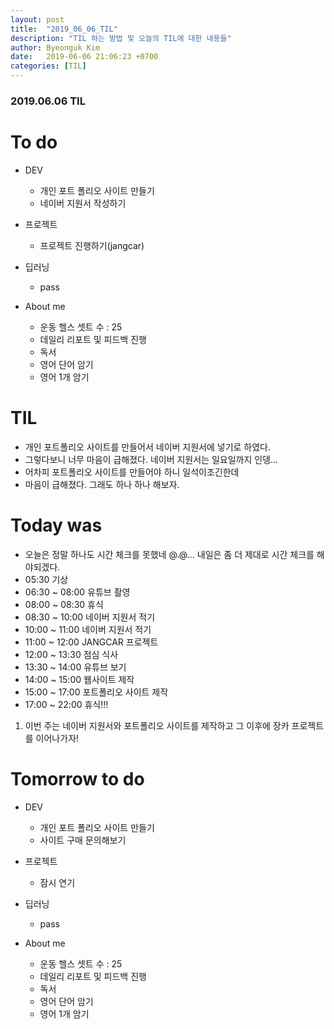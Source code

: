 ```yaml
---
layout: post
title:  "2019_06_06_TIL"
description: "TIL 하는 방법 및 오늘의 TIL에 대한 내용들"
author: Byeonguk Kim
date:   2019-06-06 21:06:23 +0700
categories: [TIL]
---
```


### 2019.06.06 TIL
 
# To do

* DEV
	* 개인 포트 폴리오 사이트 만들기
	* 네이버 지원서 작성하기
		
* 프로젝트
	* 프로젝트 진행하기(jangcar)
	
* 딥러닝
	* pass

* About me
	* 운동 헬스 셋트 수 : 25
	* 데일리 리포트 및 피드백 진행
	* 독서
	* 영어 단어 암기
	* 영어 1개 암기

# TIL

* 개인 포트폴리오 사이트를 만들어서 네이버 지원서에 넣기로 하였다.
* 그렇다보니 너무 마음이 급해졌다. 네이버 지원서는 일요일까지 인뎅...
* 어차피 포트폴리오 사이트를 만들어야 하니 일석이조긴한데
* 마음이 급해졌다. 그래도 하나 하나 해보자.


# Today was

* 오늘은 정말 하나도 시간 체크를 못했네 @.@... 내일은 좀 더 제대로 시간 체크를 해야되겠다.
* 05:30 기상
* 06:30 ~ 08:00 유튜브 촬영
* 08:00 ~ 08:30 휴식
* 08:30 ~ 10:00 네이버 지원서 적기
* 10:00 ~ 11:00 네이버 지원서 적기
* 11:00 ~ 12:00 JANGCAR 프로젝트
* 12:00 ~ 13:30 점심 식사
* 13:30 ~ 14:00 유튜브 보기
* 14:00 ~ 15:00 웹사이트 제작
* 15:00 ~ 17:00 포트폴리오 사이트 제작
* 17:00 ~ 22:00 휴식!!!

1. 이번 주는 네이버 지원서와 포트폴리오 사이트를 제작하고 그 이후에 장카 프로젝트를 이어나가자!

# Tomorrow to do

* DEV
	* 개인 포트 폴리오 사이트 만들기
	* 사이트 구매 문의해보기
		
* 프로젝트
	* 잠시 연기
	
* 딥러닝
	* pass

* About me
	* 운동 헬스 셋트 수 : 25
	* 데일리 리포트 및 피드백 진행
	* 독서
	* 영어 단어 암기
	* 영어 1개 암기
